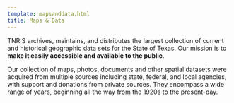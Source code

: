 ```yaml
---
template: mapsanddata.html
title: Maps & Data
---
```


TNRIS archives, maintains, and distributes the largest collection of current and historical geographic data sets for the State of Texas. Our mission is to **make it easily accessible and available to the public**.

Our collection of maps, photos, documents and other spatial datasets were acquired from multiple sources including state, federal, and local agencies, with support and donations from private sources. They encompass a wide range of years, beginning all the way from the 1920s to the present-day.